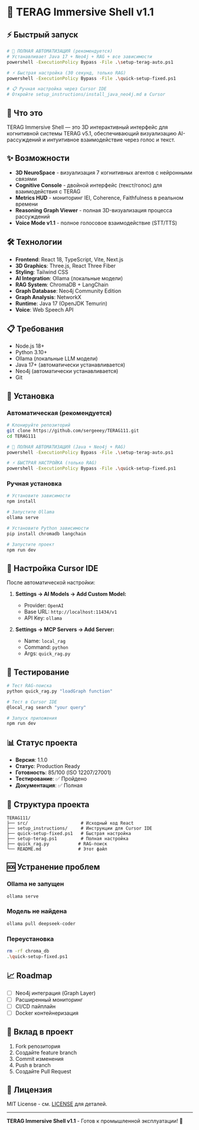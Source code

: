 # 🚀 TERAG Immersive Shell v1.1

## ⚡ Быстрый запуск

```bash
# 🚀 ПОЛНАЯ АВТОМАТИЗАЦИЯ (рекомендуется)
# Устанавливает Java 17 + Neo4j + RAG + все зависимости
powershell -ExecutionPolicy Bypass -File .\setup-terag-auto.ps1

# ⚡ Быстрая настройка (30 секунд, только RAG)
powershell -ExecutionPolicy Bypass -File .\quick-setup-fixed.ps1

# 📋 Ручная настройка через Cursor IDE
# Откройте setup_instructions/install_java_neo4j.md в Cursor
```

## 🎯 Что это

TERAG Immersive Shell — это 3D интерактивный интерфейс для когнитивной системы TERAG v5.1, обеспечивающий визуализацию AI-рассуждений и интуитивное взаимодействие через голос и текст.

## ✨ Возможности

- **3D NeuroSpace** - визуализация 7 когнитивных агентов с нейронными связями
- **Cognitive Console** - двойной интерфейс (текст/голос) для взаимодействия с TERAG
- **Metrics HUD** - мониторинг IEI, Coherence, Faithfulness в реальном времени
- **Reasoning Graph Viewer** - полная 3D-визуализация процесса рассуждений
- **Voice Mode v1.1** - полное голосовое взаимодействие (STT/TTS)

## 🛠️ Технологии

- **Frontend**: React 18, TypeScript, Vite, Next.js
- **3D Graphics**: Three.js, React Three Fiber
- **Styling**: Tailwind CSS
- **AI Integration**: Ollama (локальные модели)
- **RAG System**: ChromaDB + LangChain
- **Graph Database**: Neo4j Community Edition
- **Graph Analysis**: NetworkX
- **Runtime**: Java 17 (OpenJDK Temurin)
- **Voice**: Web Speech API

## 📋 Требования

- Node.js 18+
- Python 3.10+
- Ollama (локальные LLM модели)
- Java 17+ (автоматически устанавливается)
- Neo4j (автоматически устанавливается)
- Git

## 🚀 Установка

### Автоматическая (рекомендуется)

```bash
# Клонируйте репозиторий
git clone https://github.com/sergeeey/TERAG111.git
cd TERAG111

# 🚀 ПОЛНАЯ АВТОМАТИЗАЦИЯ (Java + Neo4j + RAG)
powershell -ExecutionPolicy Bypass -File .\setup-terag-auto.ps1

# ⚡ БЫСТРАЯ НАСТРОЙКА (только RAG)
powershell -ExecutionPolicy Bypass -File .\quick-setup-fixed.ps1
```

### Ручная установка

```bash
# Установите зависимости
npm install

# Запустите Ollama
ollama serve

# Установите Python зависимости
pip install chromadb langchain

# Запустите проект
npm run dev
```

## 🔧 Настройка Cursor IDE

После автоматической настройки:

1. **Settings → AI Models → Add Custom Model:**
   - Provider: `OpenAI`
   - Base URL: `http://localhost:11434/v1`
   - API Key: `ollama`

2. **Settings → MCP Servers → Add Server:**
   - Name: `local_rag`
   - Command: `python`
   - Args: `quick_rag.py`

## 🧪 Тестирование

```bash
# Тест RAG-поиска
python quick_rag.py "loadGraph function"

# Тест в Cursor IDE
@local_rag search "your query"

# Запуск приложения
npm run dev
```

## 📊 Статус проекта

- **Версия**: 1.1.0
- **Статус**: Production Ready
- **Готовность**: 85/100 (ISO 12207/27001)
- **Тестирование**: ✅ Пройдено
- **Документация**: ✅ Полная

## 📁 Структура проекта

```
TERAG111/
├── src/                    # Исходный код React
├── setup_instructions/     # Инструкции для Cursor IDE
├── quick-setup-fixed.ps1   # Быстрая настройка
├── setup-terag.ps1         # Полная настройка
├── quick_rag.py           # RAG-поиск
└── README.md              # Этот файл
```

## 🆘 Устранение проблем

### Ollama не запущен
```bash
ollama serve
```

### Модель не найдена
```bash
ollama pull deepseek-coder
```

### Переустановка
```bash
rm -rf chroma_db
.\quick-setup-fixed.ps1
```

## 📈 Roadmap

- [ ] Neo4j интеграция (Graph Layer)
- [ ] Расширенный мониторинг
- [ ] CI/CD пайплайн
- [ ] Docker контейнеризация

## 🤝 Вклад в проект

1. Fork репозитория
2. Создайте feature branch
3. Commit изменения
4. Push в branch
5. Создайте Pull Request

## 📄 Лицензия

MIT License - см. [LICENSE](LICENSE) для деталей.

---

**TERAG Immersive Shell v1.1** - Готов к промышленной эксплуатации! 🚀
